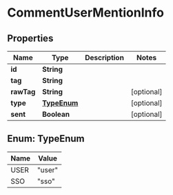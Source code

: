 

# CommentUserMentionInfo


## Properties

| Name | Type | Description | Notes |
|------------ | ------------- | ------------- | -------------|
|**id** | **String** |  |  |
|**tag** | **String** |  |  |
|**rawTag** | **String** |  |  [optional] |
|**type** | [**TypeEnum**](#TypeEnum) |  |  [optional] |
|**sent** | **Boolean** |  |  [optional] |



## Enum: TypeEnum

| Name | Value |
|---- | -----|
| USER | &quot;user&quot; |
| SSO | &quot;sso&quot; |



